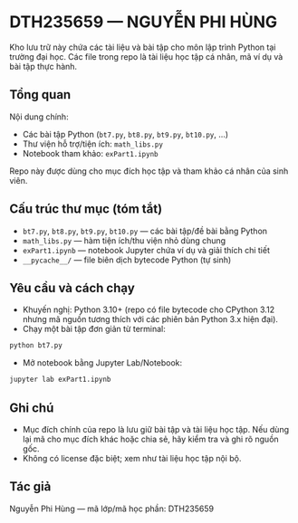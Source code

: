 # DTH235659 — NGUYỄN PHI HÙNG

Kho lưu trữ này chứa các tài liệu và bài tập cho môn lập trình Python tại trường đại học. Các file trong repo là tài liệu học tập cá nhân, mã ví dụ và bài tập thực hành.

## Tổng quan

Nội dung chính:

- Các bài tập Python (`bt7.py`, `bt8.py`, `bt9.py`, `bt10.py`, ...)
- Thư viện hỗ trợ/tiện ích: `math_libs.py`
- Notebook tham khảo: `exPart1.ipynb`

Repo này được dùng cho mục đích học tập và tham khảo cá nhân của sinh viên.

## Cấu trúc thư mục (tóm tắt)

- `bt7.py`, `bt8.py`, `bt9.py`, `bt10.py` — các bài tập/đề bài bằng Python
- `math_libs.py` — hàm tiện ích/thu viện nhỏ dùng chung
- `exPart1.ipynb` — notebook Jupyter chứa ví dụ và giải thích chi tiết
- `__pycache__/` — file biên dịch bytecode Python (tự sinh)

## Yêu cầu và cách chạy

- Khuyến nghị: Python 3.10+ (repo có file bytecode cho CPython 3.12 nhưng mã nguồn tương thích với các phiên bản Python 3.x hiện đại).
- Chạy một bài tập đơn giản từ terminal:

```bash
python bt7.py
```

- Mở notebook bằng Jupyter Lab/Notebook:

```bash
jupyter lab exPart1.ipynb
```

## Ghi chú

- Mục đích chính của repo là lưu giữ bài tập và tài liệu học tập. Nếu dùng lại mã cho mục đích khác hoặc chia sẻ, hãy kiểm tra và ghi rõ nguồn gốc.
- Không có license đặc biệt; xem như tài liệu học tập nội bộ.

## Tác giả

Nguyễn Phi Hùng — mã lớp/mã học phần: DTH235659